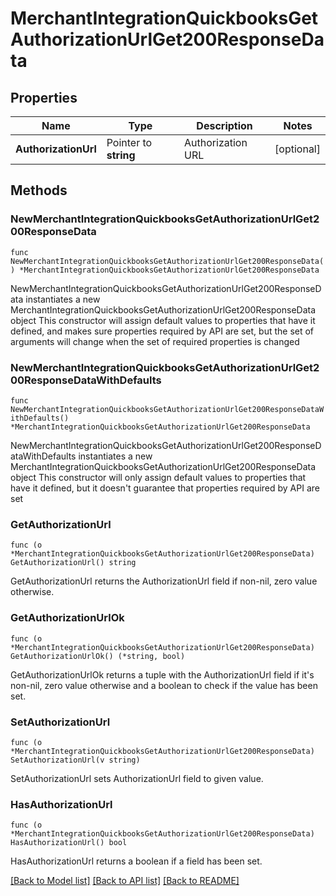 # MerchantIntegrationQuickbooksGetAuthorizationUrlGet200ResponseData

## Properties

Name | Type | Description | Notes
------------ | ------------- | ------------- | -------------
**AuthorizationUrl** | Pointer to **string** | Authorization URL | [optional] 

## Methods

### NewMerchantIntegrationQuickbooksGetAuthorizationUrlGet200ResponseData

`func NewMerchantIntegrationQuickbooksGetAuthorizationUrlGet200ResponseData() *MerchantIntegrationQuickbooksGetAuthorizationUrlGet200ResponseData`

NewMerchantIntegrationQuickbooksGetAuthorizationUrlGet200ResponseData instantiates a new MerchantIntegrationQuickbooksGetAuthorizationUrlGet200ResponseData object
This constructor will assign default values to properties that have it defined,
and makes sure properties required by API are set, but the set of arguments
will change when the set of required properties is changed

### NewMerchantIntegrationQuickbooksGetAuthorizationUrlGet200ResponseDataWithDefaults

`func NewMerchantIntegrationQuickbooksGetAuthorizationUrlGet200ResponseDataWithDefaults() *MerchantIntegrationQuickbooksGetAuthorizationUrlGet200ResponseData`

NewMerchantIntegrationQuickbooksGetAuthorizationUrlGet200ResponseDataWithDefaults instantiates a new MerchantIntegrationQuickbooksGetAuthorizationUrlGet200ResponseData object
This constructor will only assign default values to properties that have it defined,
but it doesn't guarantee that properties required by API are set

### GetAuthorizationUrl

`func (o *MerchantIntegrationQuickbooksGetAuthorizationUrlGet200ResponseData) GetAuthorizationUrl() string`

GetAuthorizationUrl returns the AuthorizationUrl field if non-nil, zero value otherwise.

### GetAuthorizationUrlOk

`func (o *MerchantIntegrationQuickbooksGetAuthorizationUrlGet200ResponseData) GetAuthorizationUrlOk() (*string, bool)`

GetAuthorizationUrlOk returns a tuple with the AuthorizationUrl field if it's non-nil, zero value otherwise
and a boolean to check if the value has been set.

### SetAuthorizationUrl

`func (o *MerchantIntegrationQuickbooksGetAuthorizationUrlGet200ResponseData) SetAuthorizationUrl(v string)`

SetAuthorizationUrl sets AuthorizationUrl field to given value.

### HasAuthorizationUrl

`func (o *MerchantIntegrationQuickbooksGetAuthorizationUrlGet200ResponseData) HasAuthorizationUrl() bool`

HasAuthorizationUrl returns a boolean if a field has been set.


[[Back to Model list]](../README.md#documentation-for-models) [[Back to API list]](../README.md#documentation-for-api-endpoints) [[Back to README]](../README.md)



